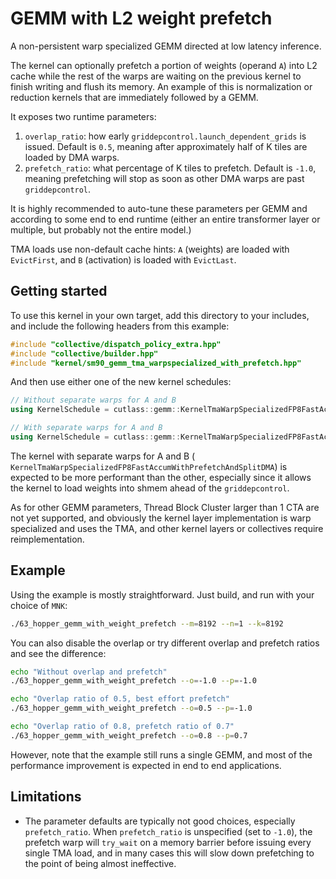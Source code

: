 # GEMM with L2 weight prefetch

A non-persistent warp specialized GEMM directed at low latency inference.

The kernel can optionally prefetch a portion of weights (operand `A`) into L2 cache while the 
rest of the warps are waiting on the previous kernel to finish writing and flush its memory.
An example of this is normalization or reduction kernels that are immediately followed by a GEMM.

It exposes two runtime parameters:
1. `overlap_ratio`: how early `griddepcontrol.launch_dependent_grids` is issued. 
   Default is `0.5`, meaning after approximately half of K tiles are loaded by DMA warps.
2. `prefetch_ratio`: what percentage of K tiles to prefetch. 
   Default is `-1.0`, meaning prefetching will stop as soon as other DMA warps are past
   `griddepcontrol`.

It is highly recommended to auto-tune these parameters per GEMM and according to some end to end 
runtime (either an entire transformer layer or multiple, but probably not the entire model.)

TMA loads use non-default cache hints: `A` (weights) are loaded with `EvictFirst`, and `B` (activation)
is loaded with `EvictLast`.

## Getting started
To use this kernel in your own target, add this directory to your includes, and include the 
following headers from this example:

```cxx
#include "collective/dispatch_policy_extra.hpp"
#include "collective/builder.hpp"
#include "kernel/sm90_gemm_tma_warpspecialized_with_prefetch.hpp"
```

And then use either one of the new kernel schedules:

```cxx
// Without separate warps for A and B
using KernelSchedule = cutlass::gemm::KernelTmaWarpSpecializedFP8FastAccumWithPrefetch;

// With separate warps for A and B
using KernelSchedule = cutlass::gemm::KernelTmaWarpSpecializedFP8FastAccumWithPrefetchAndSplitDMA;
```

The kernel with separate warps for A and B (
`KernelTmaWarpSpecializedFP8FastAccumWithPrefetchAndSplitDMA`)
is expected to be more performant than the other, especially since it allows the kernel to load 
weights into shmem ahead of the `griddepcontrol`.

As for other GEMM parameters, Thread Block Cluster larger than 1 CTA are not yet supported, and
obviously the kernel layer implementation is warp specialized and uses the TMA, and other kernel
layers or collectives require reimplementation.

## Example

Using the example is mostly straightforward.
Just build, and run with your choice of `MNK`:

```bash
./63_hopper_gemm_with_weight_prefetch --m=8192 --n=1 --k=8192
```

You can also disable the overlap or try different overlap and prefetch ratios and see the
difference:

```bash
echo "Without overlap and prefetch"
./63_hopper_gemm_with_weight_prefetch --o=-1.0 --p=-1.0

echo "Overlap ratio of 0.5, best effort prefetch"
./63_hopper_gemm_with_weight_prefetch --o=0.5 --p=-1.0

echo "Overlap ratio of 0.8, prefetch ratio of 0.7"
./63_hopper_gemm_with_weight_prefetch --o=0.8 --p=0.7
```

However, note that the example still runs a single GEMM, and most of the performance improvement
is expected in end to end applications.


## Limitations
* The parameter defaults are typically not good choices, especially `prefetch_ratio`. 
  When `prefetch_ratio` is unspecified (set to `-1.0`), the prefetch warp will `try_wait` on a 
  memory barrier before issuing every single TMA load, and in many cases this will slow down 
  prefetching to the point of being almost ineffective.
